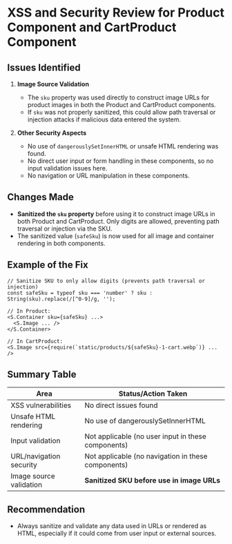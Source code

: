 # XSS and Security Review for Product Component and CartProduct Component

## Issues Identified

1. **Image Source Validation**
   - The `sku` property was used directly to construct image URLs for product images in both the Product and CartProduct components.
   - If `sku` was not properly sanitized, this could allow path traversal or injection attacks if malicious data entered the system.

2. **Other Security Aspects**
   - No use of `dangerouslySetInnerHTML` or unsafe HTML rendering was found.
   - No direct user input or form handling in these components, so no input validation issues here.
   - No navigation or URL manipulation in these components.

## Changes Made

- **Sanitized the `sku` property** before using it to construct image URLs in both Product and CartProduct. Only digits are allowed, preventing path traversal or injection via the SKU.
- The sanitized value (`safeSku`) is now used for all image and container rendering in both components.

## Example of the Fix
```tsx
// Sanitize SKU to only allow digits (prevents path traversal or injection)
const safeSku = typeof sku === 'number' ? sku : String(sku).replace(/[^0-9]/g, '');

// In Product:
<S.Container sku={safeSku} ...>
  <S.Image ... />
</S.Container>

// In CartProduct:
<S.Image src={require(`static/products/${safeSku}-1-cart.webp`)} ... />
```

## Summary Table
| Area                     | Status/Action Taken                                      |
|--------------------------|---------------------------------------------------------|
| XSS vulnerabilities      | No direct issues found                                  |
| Unsafe HTML rendering    | No use of dangerouslySetInnerHTML                       |
| Input validation         | Not applicable (no user input in these components)       |
| URL/navigation security  | Not applicable (no navigation in these components)       |
| Image source validation  | **Sanitized SKU before use in image URLs**               |

## Recommendation
- Always sanitize and validate any data used in URLs or rendered as HTML, especially if it could come from user input or external sources. 